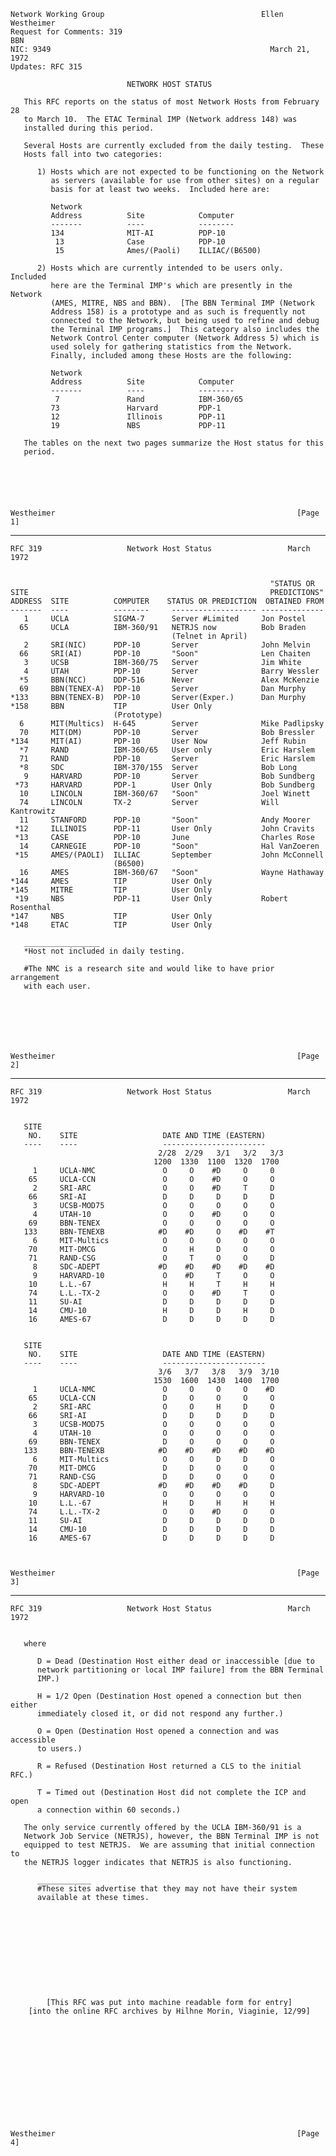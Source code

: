    Network Working Group                                   Ellen Westheimer
    Request for Comments: 319                                            BBN
    NIC: 9349                                                 March 21, 1972
    Updates: RFC 315

                              NETWORK HOST STATUS

       This RFC reports on the status of most Network Hosts from February 28
       to March 10.  The ETAC Terminal IMP (Network address 148) was
       installed during this period.

       Several Hosts are currently excluded from the daily testing.  These
       Hosts fall into two categories:

          1) Hosts which are not expected to be functioning on the Network
             as servers (available for use from other sites) on a regular
             basis for at least two weeks.  Included here are:

             Network
             Address          Site            Computer
             -------          ----            --------
             134              MIT-AI          PDP-10
              13              Case            PDP-10
              15              Ames/(Paoli)    ILLIAC/(B6500)

          2) Hosts which are currently intended to be users only.  Included
             here are the Terminal IMP's which are presently in the Network
             (AMES, MITRE, NBS and BBN).  [The BBN Terminal IMP (Network
             Address 158) is a prototype and as such is frequently not
             connected to the Network, but being used to refine and debug
             the Terminal IMP programs.]  This category also includes the
             Network Control Center computer (Network Address 5) which is
             used solely for gathering statistics from the Network.
             Finally, included among these Hosts are the following:

             Network
             Address          Site            Computer
             -------          ----            --------
              7               Rand            IBM-360/65
             73               Harvard         PDP-1
             12               Illinois        PDP-11
             19               NBS             PDP-11

       The tables on the next two pages summarize the Host status for this
       period.






    Westheimer                                                      [Page 1]

------------------------------------------------------------------------

``` newpage
RFC 319                   Network Host Status                 March 1972


                                                          "STATUS OR
SITE                                                      PREDICTIONS"
ADDRESS  SITE          COMPUTER    STATUS OR PREDICTION  OBTAINED FROM
-------  ----          --------     ------------------- --------------
   1     UCLA          SIGMA-7      Server #Limited     Jon Postel
  65     UCLA          IBM-360/91   NETRJS now          Bob Braden
                                    (Telnet in April)
   2     SRI(NIC)      PDP-10       Server              John Melvin
  66     SRI(AI)       PDP-10       "Soon"              Len Chaiten
   3     UCSB          IBM-360/75   Server              Jim White
   4     UTAH          PDP-10       Server              Barry Wessler
  *5     BBN(NCC)      DDP-516      Never               Alex McKenzie
  69     BBN(TENEX-A)  PDP-10       Server              Dan Murphy
*133     BBN(TENEX-B)  PDP-10       Server(Exper.)      Dan Murphy
*158     BBN           TIP          User Only
                       (Prototype)
  6      MIT(Multics)  H-645        Server              Mike Padlipsky
  70     MIT(DM)       PDP-10       Server              Bob Bressler
*134     MIT(AI)       PDP-10       User Now            Jeff Rubin
  *7     RAND          IBM-360/65   User only           Eric Harslem
  71     RAND          PDP-10       Server              Eric Harslem
  *8     SDC           IBM-370/155  Server              Bob Long
   9     HARVARD       PDP-10       Server              Bob Sundberg
 *73     HARVARD       PDP-1        User Only           Bob Sundberg
  10     LINCOLN       IBM-360/67   "Soon"              Joel Winett
  74     LINCOLN       TX-2         Server              Will Kantrowitz
  11     STANFORD      PDP-10       "Soon"              Andy Moorer
 *12     ILLINOIS      PDP-11       User Only           John Cravits
 *13     CASE          PDP-10       June                Charles Rose
  14     CARNEGIE      PDP-10       "Soon"              Hal VanZoeren
 *15     AMES/(PAOLI)  ILLIAC       September           John McConnell
                       (B6500)
  16     AMES          IBM-360/67   "Soon"              Wayne Hathaway
*144     AMES          TIP          User Only
*145     MITRE         TIP          User Only
 *19     NBS           PDP-11       User Only           Robert Rosenthal
*147     NBS           TIP          User Only
*148     ETAC          TIP          User Only

   _________________
   *Host not included in daily testing.

   #The NMC is a research site and would like to have prior arrangement
   with each user.







Westheimer                                                      [Page 2]
```

------------------------------------------------------------------------

``` newpage
RFC 319                   Network Host Status                 March 1972


   SITE
    NO.    SITE                   DATE AND TIME (EASTERN)
   ----    ----                   -----------------------
                                 2/28  2/29   3/1   3/2   3/3
                                1200  1330  1100  1320  1700
     1     UCLA-NMC               O     O    #D     O     0
    65     UCLA-CCN               O     O    #D     O     O
     2     SRI-ARC                O     O    #D     T     D
    66     SRI-AI                 D     D     D     D     D
     3     UCSB-MOD75             O     O     O     O     O
     4     UTAH-10                O     O    #D     O     O
    69     BBN-TENEX              O     O     O     O     O
   133     BBN-TENEXB            #D    #D     O    #D    #T
     6     MIT-Multics            O     O     O     O     O
    70     MIT-DMCG               O     H     D     O     O
    71     RAND-CSG               O     T     O     O     D
     8     SDC-ADEPT             #D    #D    #D    #D    #D
     9     HARVARD-10             O    #D     T     O     O
    10     L.L.-67                H     H     T     H     H
    74     L.L.-TX-2              O     O    #D     T     O
    11     SU-AI                  D     D     D     D     D
    14     CMU-10                 H     D     D     H     D
    16     AMES-67                D     D     D     D     D


   SITE
    NO.    SITE                   DATE AND TIME (EASTERN)
   ----    ----                   -----------------------
                                 3/6   3/7   3/8   3/9  3/10
                                1530  1600  1430  1400  1700
     1     UCLA-NMC               O     O     O     O    #D
    65     UCLA-CCN               D     O     O     O     O
     2     SRI-ARC                O     O     H     D     O
    66     SRI-AI                 D     D     D     D     D
     3     UCSB-MOD75             O     O     O     O     O
     4     UTAH-10                O     O     O     O     O
    69     BBN-TENEX              D     O     O     O     O
   133     BBN-TENEXB            #D    #D    #D    #D    #D
     6     MIT-Multics            O     O     D     D     O
    70     MIT-DMCG               D     D     O     O     O
    71     RAND-CSG               D     D     O     O     O
     8     SDC-ADEPT             #D    #D    #D    #D     D
     9     HARVARD-10             O     O     O     O     O
    10     L.L.-67                H     D     H     H     H
    74     L.L.-TX-2              O     O    #D     O     O
    11     SU-AI                  D     D     D     D     D
    14     CMU-10                 D     D     D     D     D
    16     AMES-67                D     D     D     D     D



Westheimer                                                      [Page 3]
```

------------------------------------------------------------------------

``` newpage
RFC 319                   Network Host Status                 March 1972


   where

      D = Dead (Destination Host either dead or inaccessible [due to
      network partitioning or local IMP failure] from the BBN Terminal
      IMP.)

      H = 1/2 Open (Destination Host opened a connection but then either
      immediately closed it, or did not respond any further.)

      O = Open (Destination Host opened a connection and was accessible
      to users.)

      R = Refused (Destination Host returned a CLS to the initial RFC.)

      T = Timed out (Destination Host did not complete the ICP and open
      a connection within 60 seconds.)

   The only service currently offered by the UCLA IBM-360/91 is a
   Network Job Service (NETRJS), however, the BBN Terminal IMP is not
   equipped to test NETRJS.  We are assuming that initial connection to
   the NETRJS logger indicates that NETRJS is also functioning.

      ____________
      #These sites advertise that they may not have their system
      available at these times.











        [This RFC was put into machine readable form for entry]
    [into the online RFC archives by Hilhne Morin, Viaginie, 12/99]













Westheimer                                                      [Page 4]
```
